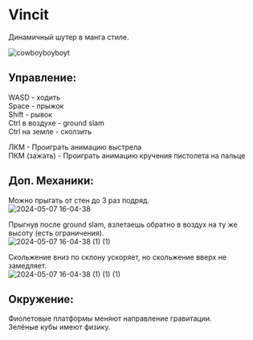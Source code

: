 # Vincit
Динамичный шутер в манга стиле.

![cowboyboyboyt](https://github.com/OchPuch/Vincit/assets/96801123/8de1d62e-de59-4004-bd61-38dedc5efdaf)

## Управление:

WASD - ходить   
Space - прыжок  
Shift - рывок  
Ctrl в воздухе - ground slam  
Ctrl на земле - сколзить   
  
ЛКМ - Проиграть анимацию выстрела  
ПКМ (зажать) - Проиграть анимацию кручения пистолета на пальце  


## Доп. Механики:

Можно прыгать от стен до 3 раз подряд.  
![2024-05-07 16-04-38](https://github.com/OchPuch/Vincit/assets/96801123/10514818-2707-4b8b-93f2-58242ece8f56)

Прыгнув после ground slam, взлетаешь обратно в воздух на ту же высоту (есть ограничения).  
![2024-05-07 16-04-38 (1) (1)](https://github.com/OchPuch/Vincit/assets/96801123/7979ff32-3363-4d8b-ac7e-52617f1abb83)

Скольжение вниз по склону ускоряет, но скольжение вверх не замедляет.  
![2024-05-07 16-04-38 (1) (1) (1)](https://github.com/OchPuch/Vincit/assets/96801123/1b872a95-bbac-435c-8533-a39a85f1e2ee)

## Окружение:
Фиолетовые платформы меняют направление гравитации.  
Зелёные кубы имеют физику.

